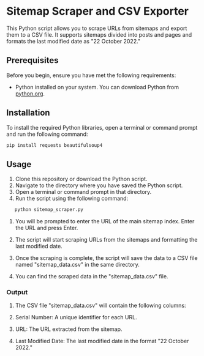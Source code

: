 # Sitemap Scraper and CSV Exporter

This Python script allows you to scrape URLs from sitemaps and export them to a CSV file. It supports sitemaps divided into posts and pages and formats the last modified date as "22 October 2022."

## Prerequisites

Before you begin, ensure you have met the following requirements:

- Python installed on your system. You can download Python from [python.org](https://www.python.org/downloads/).

## Installation

To install the required Python libraries, open a terminal or command prompt and run the following command:

```bash
pip install requests beautifulsoup4
```
## Usage

1. Clone this repository or download the Python script.
2. Navigate to the directory where you have saved the Python script.
3. Open a terminal or command prompt in that directory.
4. Run the script using the following command:

```bash
   python sitemap_scraper.py
```

1. You will be prompted to enter the URL of the main sitemap index. Enter the URL and press Enter.

2. The script will start scraping URLs from the sitemaps and formatting the last modified date.

3. Once the scraping is complete, the script will save the data to a CSV file named "sitemap_data.csv" in the same directory.

4. You can find the scraped data in the "sitemap_data.csv" file.


### Output
1. The CSV file "sitemap_data.csv" will contain the following columns:

2. Serial Number: A unique identifier for each URL.
3. URL: The URL extracted from the sitemap.
4. Last Modified Date: The last modified date in the format "22 October 2022."
